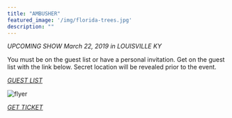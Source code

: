 ```yaml
---
title: "AMBUSHER"
featured_image: '/img/florida-trees.jpg'
description: ""
---
```


*UPCOMING SHOW March 22, 2019 in LOUISVILLE KY*

You must be on the guest list or have a personal invitation. Get 
on the guest list with the link below.  Secret location will be 
revealed prior to the event.


*[GUEST LIST](https://www.eventbrite.com/e/ambusher-and-ifiwere2-tickets-58018842921)*

![flyer](/img/22mar19-flyer.png)

*[GET TICKET](https://www.eventbrite.com/e/ambusher-and-ifiwere2-tickets-58018842921)*
